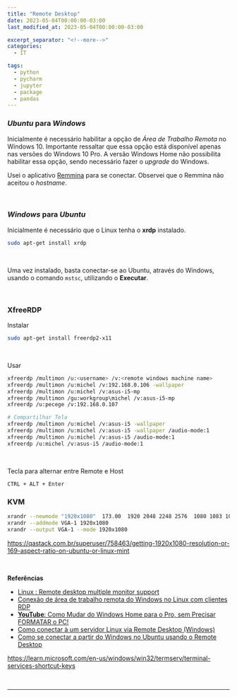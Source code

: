 ```yaml
---
title: "Remote Desktop"
date: 2023-05-04T00:00:00-03:00
last_modified_at: 2023-05-04T00:00:00-03:00

excerpt_separator: "<!--more-->"
categories:
  - IT

tags:
  - python
  - pycharm
  - jupyter
  - package
  - pandas
---
```


### _Ubuntu_ para _Windows_

Inicialmente é necessário habilitar a opção de _Área de Trabalho Remota_ no Windows 10. Importante ressaltar que essa opção está disponível apenas nas versões do Windows 10 Pro. A versão Windows Home não possibilita habilitar essa opção, sendo necessário fazer o _upgrade_ do Windows.

Usei o aplicativo [Remmina](https://remmina.org/) para se conectar. Observei que o Remmina não aceitou o _hostname_.

<br>

### _Windows_ para _Ubuntu_

Inicialmente é necessário que o Linux tenha o **xrdp** instalado.

```bash
sudo apt-get install xrdp
```

<br>

Uma vez instalado, basta conectar-se ao Ubuntu, através do Windows, usando o comando `mstsc`, utilizando o **Executar**.

<br>

### XfreeRDP

Instalar

```bash
sudo apt-get install freerdp2-x11
```

<br>

Usar

```bash
xfreerdp /multimon /u:<username> /v:<remote windows machine name>
xfreerdp /multimon /u:michel /v:192.168.0.106 -wallpaper
xfreerdp /multimon /u:michel /v:asus-i5-mp
xfreerdp /multimon /gu:workgroup\michel /v:asus-i5-mp
xfreerdp /u:pecege /v:192.168.0.107

# Compartilhar Tela
xfreerdp /multimon /u:michel /v:asus-i5 -wallpaper
xfreerdp /multimon /u:michel /v:asus-i5 -wallpaper /audio-mode:1
xfreerdp /multimon /u:michel /v:asus-i5 /audio-mode:1
xfreerdp /u:michel /v:asus-i5 /audio-mode:1
```

<br>

Tecla para alternar entre Remote e Host

```
CTRL + ALT + Enter
```

### KVM

```bash
xrandr --newmode "1920x1080"  173.00  1920 2048 2248 2576  1080 1083 1088 1120 -hsync +vsync
xrandr --addmode VGA-1 1920x1080
xrandr --output VGA-1 --mode 1920x1080
```

https://qastack.com.br/superuser/758463/getting-1920x1080-resolution-or-169-aspect-ratio-on-ubuntu-or-linux-mint

<br>

**Referências**

- [Linux : Remote desktop multiple monitor support](https://medium.com/analytics-vidhya/linux-remote-desktop-multiple-monitor-support-840974e9eb73)
- [Conexão de área de trabalho remota do Windows no Linux com clientes RDP](https://kamarada.github.io/pt/2020/04/11/conexao-de-area-de-trabalho-remota-do-windows-no-linux-com-clientes-rdp/#.XzaSuxlv_AI)
- [**YouTube**: Como Mudar do Windows Home para o Pro, sem Precisar FORMATAR o PC!](https://www.youtube.com/watch?v=uAW83G0Vxis)
- [Como conectar à um servidor Linux via Remote Desktop (Windows)](https://medium.com/@fabianosarmento/como-conectar-%C3%A0-um-servidor-linux-via-remote-desktop-windows-aa5ce95405e8)
- [Como se conectar a partir do Windows no Ubuntu usando o Remote Desktop](https://www.vivaolinux.com.br/dica/Como-se-conectar-a-partir-do-Windows-no-Ubuntu-usando-o-Remote-Desktop)

https://learn.microsoft.com/en-us/windows/win32/termserv/terminal-services-shortcut-keys

<br>

---
